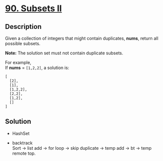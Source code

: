 # [90. Subsets II](https://leetcode.com/problems/subsets-ii/#/description)

## Description

Given a collection of integers that might contain duplicates, **nums**, return all possible subsets.

**Note:** The solution set must not contain duplicate subsets.

For example,     
If **nums** = `[1,2,2]`, a solution is:

```
[
  [2],
  [1],
  [1,2,2],
  [2,2],
  [1,2],
  []
]
```

## Solution

* HashSet

* backtrack    
  Sort -> list add -> for loop -> skip duplicate -> temp add -> bt -> temp remote top.
